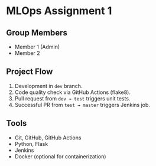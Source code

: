 # MLOps Assignment 1

## Group Members
- Member 1 (Admin)
- Member 2

## Project Flow
1. Development in `dev` branch.
2. Code quality check via GitHub Actions (flake8).
3. Pull request from `dev → test` triggers unit tests.
4. Successful PR from `test → master` triggers Jenkins job.

## Tools
- Git, GitHub, GitHub Actions
- Python, Flask
- Jenkins
- Docker (optional for containerization)

